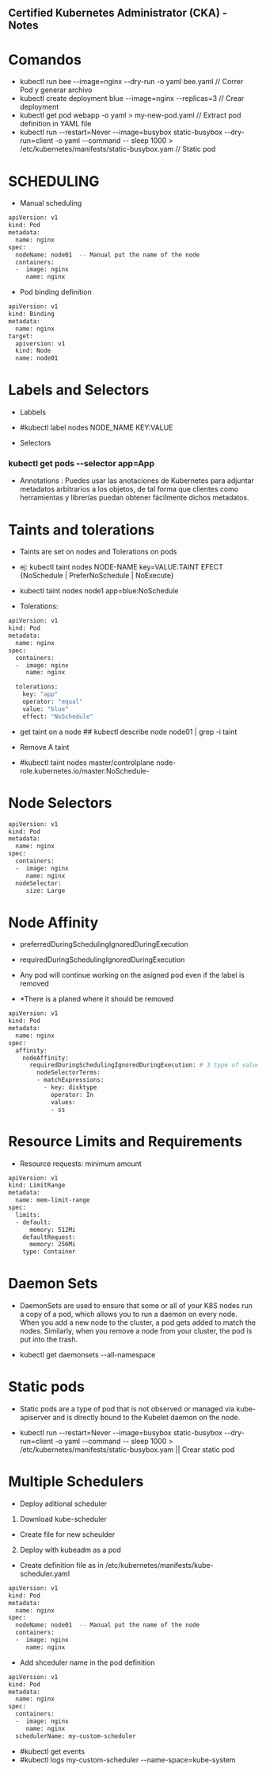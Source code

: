 ## Certified Kubernetes Administrator (CKA) - Notes

# Comandos 

- kubectl run bee --image=nginx --dry-run -o yaml bee.yaml   // Correr Pod y generar archivo
- kubectl create deployment blue --image=nginx --replicas=3  // Crear deployment 
- kubectl get pod webapp -o yaml > my-new-pod.yaml  // Extract pod definition in YAML file 
- kubectl run --restart=Never --image=busybox static-busybox --dry-run=client -o yaml --command -- sleep 1000 > /etc/kubernetes/manifests/static-busybox.yam // Static pod 

# SCHEDULING 

- Manual scheduling 

```bash
apiVersion: v1
kind: Pod
metadata:
  name: nginx
spec:
  nodeName: node01  -- Manual put the name of the node 
  containers:
  -  image: nginx
     name: nginx
```

- Pod binding definition 

```bash
apiVersion: v1
kind: Binding
metadata:
  name: nginx
target:
  apiversion: v1
  kind: Node
  name: node01
```

# Labels and Selectors

- Labbels

- #kubectl label nodes NODE_NAME KEY:VALUE

- Selectors 
### kubectl get pods --selector app=App

- Annotations :  Puedes usar las anotaciones de Kubernetes para adjuntar metadatos arbitrarios a los objetos, de tal forma que clientes como herramientas y librerías puedan obtener fácilmente dichos metadatos.

# Taints and tolerations 

- Taints are set on nodes and Tolerations on pods 

- ej: kubectl taint nodes NODE-NAME key=VALUE:TAINT EFECT   {NoSchedule | PreferNoSchedule | NoExecute}
- kubectl taint nodes node1 app=blue:NoSchedule

- Tolerations: 

```bash
apiVersion: v1
kind: Pod
metadata:
  name: nginx
spec:
  containers:
  -  image: nginx
     name: nginx

  tolerations: 
    key: "app"
    operator: "equal"
    value: "blue"
    effect: "NoSchedule"
```

- get taint on a node ## kubectl describe node node01 | grep -i taint

- Remove A taint 
- #kubectl taint nodes master/controlplane node-role.kubernetes.io/master:NoSchedule-

# Node Selectors 

```bash
apiVersion: v1
kind: Pod
metadata:
  name: nginx
spec:
  containers:
  -  image: nginx
     name: nginx
  nodeSelector: 
     size: Large
```

# Node Affinity 

- preferredDuringSchedulingIgnoredDuringExecution
- requiredDuringSchedulingIgnoredDuringExecution

- Any pod will continue working on the asigned pod even if the label is removed 
- *There is a planed where it should be removed 

```bash
apiVersion: v1
kind: Pod
metadata:
  name: nginx
spec:
  affinity:
    nodeAffinity:
      requiredDuringSchedulingIgnoredDuringExecution: # 3 type of values 
        nodeSelectorTerms:
        - matchExpressions:
          - key: disktype
            operator: In
            values:
            - ss
```

# Resource Limits and Requirements 

- Resource requests: minimum amount 

```bash
apiVersion: v1
kind: LimitRange
metadata:
  name: mem-limit-range
spec:
  limits:
  - default:
      memory: 512Mi
    defaultRequest:
      memory: 256Mi
    type: Container
```

# Daemon Sets 

- DaemonSets are used to ensure that some or all of your K8S nodes run a copy of a pod, which allows you to run a daemon on every node. When you add a new node to the cluster, a pod gets added to match the nodes. Similarly, when you remove a node from your cluster, the pod is put into the trash.

- kubectl get daemonsets --all-namespace

# Static pods 

- Static pods are a type of pod that is not observed or managed via kube-apiserver and is directly bound to the Kubelet daemon on the node.

- kubectl run --restart=Never --image=busybox static-busybox --dry-run=client -o yaml --command -- sleep 1000 > /etc/kubernetes/manifests/static-busybox.yam  || Crear static pod 

# Multiple Schedulers 

- Deploy aditional scheduler 
1. Download kube-scheduler 
- Create file for new scheulder 

2. Deploy with kubeadm as a pod 
- Create definition file as in /etc/kubernetes/manifests/kube-scheduler.yaml 

```bash
apiVersion: v1
kind: Pod
metadata:
  name: nginx
spec:
  nodeName: node01  -- Manual put the name of the node 
  containers:
  -  image: nginx
     name: nginx
```

- Add shceduler name in the pod definition 

```bash
apiVersion: v1
kind: Pod
metadata:
  name: nginx
spec:
  containers:
  -  image: nginx
     name: nginx
  schedulerName: my-custom-scheduler 
```

- #kubectl get events 
- #kubectl logs my-custom-scheduler --name-space=kube-system
